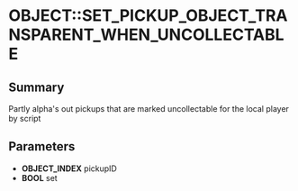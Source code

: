 # OBJECT::SET_PICKUP_OBJECT_TRANSPARENT_WHEN_UNCOLLECTABLE

## Summary
Partly alpha's out pickups that are marked uncollectable for the local player by script

## Parameters
* **OBJECT_INDEX** pickupID
* **BOOL** set